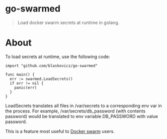 # go-swarmed
> Load docker swarm secrets at runtime in golang.

# About

To load secrets at runtime, use the following code:

```
import "github.com/blaskovicz/go-swarmed"

func main() {
  err := swarmed.LoadSecrets()
  if err != nil {
    panic(err)
  }
}
```

LoadSecrets translates all files in /var/secrets to a corresponding env var in the process.
For example, /var/secrets/db_password (with contents password) would be translated to
env variable DB_PASSWORD with value password.

This is a feature most useful to [Docker swarm](https://docs.docker.com/engine/swarm/secrets/)
users.
